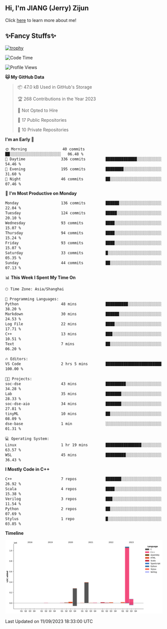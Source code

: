 ## Hi, I'm JIANG (Jerry) Zijun

Click [here](https://jzjerry.github.io/about/) to learn more about me!

## ✨Fancy Stuffs✨
[![trophy](https://github-profile-trophy.vercel.app/?username=jzjerry&theme=onedark)](https://github.com/ryo-ma/github-profile-trophy)
<!--START_SECTION:waka-->
![Code Time](http://img.shields.io/badge/Code%20Time-9%20hrs%2047%20mins-blue)

![Profile Views](http://img.shields.io/badge/Profile%20Views-55-blue)

**🐱 My GitHub Data** 

> 📦 47.0 kB Used in GitHub's Storage 
 > 
> 🏆 268 Contributions in the Year 2023
 > 
> 🚫 Not Opted to Hire
 > 
> 📜 17 Public Repositories 
 > 
> 🔑 10 Private Repositories 
 > 
**I'm an Early 🐤** 

```text
🌞 Morning                40 commits          ██░░░░░░░░░░░░░░░░░░░░░░░   06.48 % 
🌆 Daytime                336 commits         ██████████████░░░░░░░░░░░   54.46 % 
🌃 Evening                195 commits         ████████░░░░░░░░░░░░░░░░░   31.60 % 
🌙 Night                  46 commits          ██░░░░░░░░░░░░░░░░░░░░░░░   07.46 % 
```
📅 **I'm Most Productive on Monday** 

```text
Monday                   136 commits         ██████░░░░░░░░░░░░░░░░░░░   22.04 % 
Tuesday                  124 commits         █████░░░░░░░░░░░░░░░░░░░░   20.10 % 
Wednesday                93 commits          ████░░░░░░░░░░░░░░░░░░░░░   15.07 % 
Thursday                 94 commits          ████░░░░░░░░░░░░░░░░░░░░░   15.24 % 
Friday                   93 commits          ████░░░░░░░░░░░░░░░░░░░░░   15.07 % 
Saturday                 33 commits          █░░░░░░░░░░░░░░░░░░░░░░░░   05.35 % 
Sunday                   44 commits          ██░░░░░░░░░░░░░░░░░░░░░░░   07.13 % 
```


📊 **This Week I Spent My Time On** 

```text
🕑︎ Time Zone: Asia/Shanghai

💬 Programming Languages: 
Python                   48 mins             ██████████░░░░░░░░░░░░░░░   38.20 % 
Markdown                 30 mins             ██████░░░░░░░░░░░░░░░░░░░   24.53 % 
Log File                 22 mins             ████░░░░░░░░░░░░░░░░░░░░░   17.71 % 
C++                      13 mins             ███░░░░░░░░░░░░░░░░░░░░░░   10.51 % 
Text                     7 mins              ██░░░░░░░░░░░░░░░░░░░░░░░   06.20 % 

🔥 Editors: 
VS Code                  2 hrs 5 mins        █████████████████████████   100.00 % 

🐱‍💻 Projects: 
soc-dse                  43 mins             █████████░░░░░░░░░░░░░░░░   34.28 % 
Lab                      35 mins             ███████░░░░░░░░░░░░░░░░░░   28.33 % 
soc-dse-aio              34 mins             ███████░░░░░░░░░░░░░░░░░░   27.81 % 
tinyML                   10 mins             ██░░░░░░░░░░░░░░░░░░░░░░░   08.09 % 
dse-base                 1 min               ░░░░░░░░░░░░░░░░░░░░░░░░░   01.31 % 

💻 Operating System: 
Linux                    1 hr 19 mins        ████████████████░░░░░░░░░   63.57 % 
WSL                      45 mins             █████████░░░░░░░░░░░░░░░░   36.43 % 
```

**I Mostly Code in C++** 

```text
C++                      7 repos             ███████░░░░░░░░░░░░░░░░░░   26.92 % 
Scala                    4 repos             ████░░░░░░░░░░░░░░░░░░░░░   15.38 % 
Verilog                  3 repos             ███░░░░░░░░░░░░░░░░░░░░░░   11.54 % 
Python                   2 repos             ██░░░░░░░░░░░░░░░░░░░░░░░   07.69 % 
Stylus                   1 repo              █░░░░░░░░░░░░░░░░░░░░░░░░   03.85 % 
```



**Timeline**

![Lines of Code chart](https://raw.githubusercontent.com/Jzjerry/Jzjerry/main/assets/bar_graph.png)


 Last Updated on 11/09/2023 18:33:00 UTC
<!--END_SECTION:waka-->
